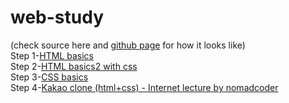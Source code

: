 # web-study

(check source here and <a href="https://hohoho4u4me.github.io/web-study/" title="github page">github page</a> for how it looks like)<br/>
Step 1-<a href="html basics.html" title="HTML basics">HTML basics</a><br/>
Step 2-<a href="html basics2.html" title="HTML basics2">HTML basics2 with css</a><br/>
Step 3-<a href="css boxes.html" title="CSS basics">CSS basics</a><br/>
Step 4-<a href="https://hohoho4u4me.github.io/kakao-clone/index.html" title="kakao-clone">Kakao clone (html+css) - Internet lecture by nomadcoder</a><br/>
